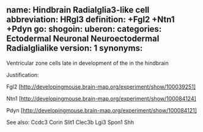 name: Hindbrain Radialglia3-like cell
abbreviation: HRgl3
definition: +Fgl2 +Ntn1 +Pdyn
go:
shogoin:
uberon:
categories: Ectodermal Neuronal Neuroectodermal Radialglialike
version: 1
synonyms:
---

Ventricular zone cells late in development of the in the hindbrain

Justification:

Fgl2 [http://developingmouse.brain-map.org/experiment/show/100039251]

Ntn1 [http://developingmouse.brain-map.org/experiment/show/100084124]

Pdyn [http://developingmouse.brain-map.org/experiment/show/100084121]

See also:
Ccdc3 Corin Slit1 Clec3b Lgi3 Spon1 Shh 
